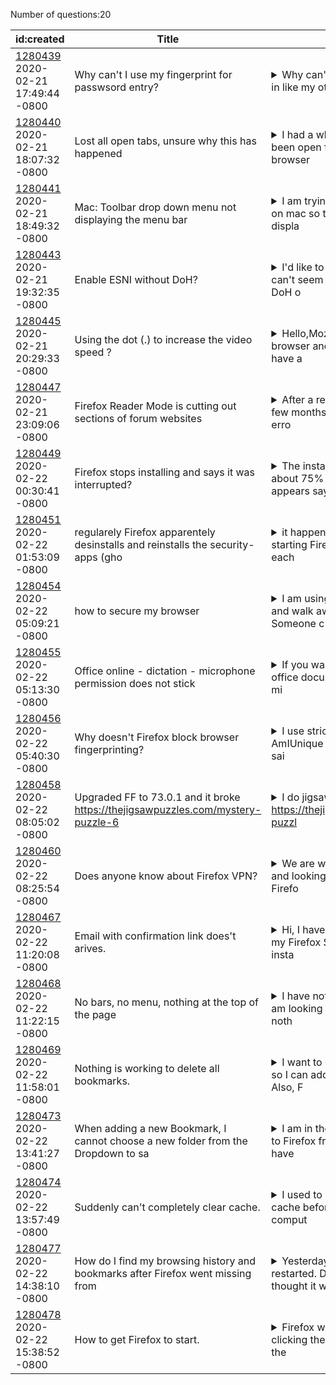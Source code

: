 Number of questions:20

| id:created | Title | Content | Tags |
| --- | --- | --- | --- |
| [1280439](https://support.mozilla.org/questions/1280439)<br>2020-02-21 17:49:44 -0800 | Why can't I use my fingerprint for passwsord entry? |<details><summary>Why can't I use my fingerprint to sign in like my other browsers?  I just downlo</summary>aded Firefox and will dump it if this feature is not available.</details> | [privacy-and-security_1](https://support.mozilla.org/en-US/questions/firefox?tagged=privacy-and-security_1);[firefox-730](https://support.mozilla.org/en-US/questions/firefox?tagged=firefox-730);[desktop](https://support.mozilla.org/en-US/questions/firefox?tagged=desktop);[mac-os](https://support.mozilla.org/en-US/questions/firefox?tagged=mac-os);|
| [1280440](https://support.mozilla.org/questions/1280440)<br>2020-02-21 18:07:32 -0800 | Lost all open tabs, unsure why this has happened |<details><summary>I had a whole bunch of tabs that had been open for quite some time on my browser</summary> that I was planning to go through. I have my browser set to restore tabs / previous session each time I open so all the previous tabs remain there, and have had no problems for a long time. However t...</details> | [tabs](https://support.mozilla.org/en-US/questions/firefox?tagged=tabs);[firefox-730](https://support.mozilla.org/en-US/questions/firefox?tagged=firefox-730);[firefox-7301](https://support.mozilla.org/en-US/questions/firefox?tagged=firefox-7301);[desktop](https://support.mozilla.org/en-US/questions/firefox?tagged=desktop);[windows-10](https://support.mozilla.org/en-US/questions/firefox?tagged=windows-10);|
| [1280441](https://support.mozilla.org/questions/1280441)<br>2020-02-21 18:49:32 -0800 | Mac: Toolbar drop down menu not displaying the menu bar |<details><summary>I am trying to customize my Firefox on mac so that the menu bar is always displa</summary>yed. However, looking at ways to fix this I am told to go to the customization menu, click the tool bar drop down menu and click "menu bar". However, I do not have this option. Only the book mark bar ...</details> | [firefox-730](https://support.mozilla.org/en-US/questions/firefox?tagged=firefox-730);[customize](https://support.mozilla.org/en-US/questions/firefox?tagged=customize);[desktop](https://support.mozilla.org/en-US/questions/firefox?tagged=desktop);[mac-os](https://support.mozilla.org/en-US/questions/firefox?tagged=mac-os);|
| [1280443](https://support.mozilla.org/questions/1280443)<br>2020-02-21 19:32:35 -0800 | Enable ESNI without DoH? |<details><summary>I'd like to enable ESNI. However, I can't seem to do this without enabling DoH o</summary>n FireFox, which bypasses my DNS filter at home (which also uses DoH). Is there any way I can get ESNI enabled without DoH on FireFox? Thanks!</details> | [firefox-680](https://support.mozilla.org/en-US/questions/firefox?tagged=firefox-680);[desktop](https://support.mozilla.org/en-US/questions/firefox?tagged=desktop);[privacy-and-security_1](https://support.mozilla.org/en-US/questions/firefox?tagged=privacy-and-security_1);[mac-os](https://support.mozilla.org/en-US/questions/firefox?tagged=mac-os);|
| [1280445](https://support.mozilla.org/questions/1280445)<br>2020-02-21 20:29:33 -0800 | Using the dot (.) to increase the video speed ? |<details><summary>Hello,Mozilla Firefox is my default browser and my favorite oneHowever, I have a</summary>n issue when surfing on Youtube because at least one of the keyboard shortcuts cannot be used with Mozilla Firefox, while it works ok with both Internet Explorer and Microsoft EdgePrecisely, while ...</details> | [firefox-730](https://support.mozilla.org/en-US/questions/firefox?tagged=firefox-730);[customize](https://support.mozilla.org/en-US/questions/firefox?tagged=customize);[desktop](https://support.mozilla.org/en-US/questions/firefox?tagged=desktop);[windows-10](https://support.mozilla.org/en-US/questions/firefox?tagged=windows-10);|
| [1280447](https://support.mozilla.org/questions/1280447)<br>2020-02-21 23:09:06 -0800 | Firefox Reader Mode is cutting out sections of forum websites |<details><summary>After a recent update within the past few months, certain websites now have erro</summary>rs when Firefox's Reader Mode is activated. The exact issue is that a large number of the articles / chapters are lost in translation and not presented when in Reader Mode. This is a new issue, as the...</details> | [firefox-730](https://support.mozilla.org/en-US/questions/firefox?tagged=firefox-730);[websites](https://support.mozilla.org/en-US/questions/firefox?tagged=websites);[desktop](https://support.mozilla.org/en-US/questions/firefox?tagged=desktop);|
| [1280449](https://support.mozilla.org/questions/1280449)<br>2020-02-22 00:30:41 -0800 | Firefox stops installing and says it was interrupted? |<details><summary>The installation progress bar stops at about 75% and then a message appears sayi</summary>ng, ‘Hmm. For some reason, we could not install Firefox. Choose OK to start again’. BUT it won’t start again and if I try to download from your website, the whole process happens again. This is very f...</details> | [other](https://support.mozilla.org/en-US/questions/firefox?tagged=other);[desktop](https://support.mozilla.org/en-US/questions/firefox?tagged=desktop);[windows-10](https://support.mozilla.org/en-US/questions/firefox?tagged=windows-10);[download-and-install](https://support.mozilla.org/en-US/questions/firefox?tagged=download-and-install);|
| [1280451](https://support.mozilla.org/questions/1280451)<br>2020-02-22 01:53:09 -0800 | regularely Firefox apparentely desinstalls and reinstalls the security-apps (gho |<details><summary>it happens +/- once a month. on starting Firefox i get a tab for and from  each </summary>app wich welcomes me as a new user and asks me to open an account (wich i already have...). none of the apps recognize me as a regular user. i have to login with Bitwarden to make it function again, P...</details> | [firefox-730](https://support.mozilla.org/en-US/questions/firefox?tagged=firefox-730);[desktop](https://support.mozilla.org/en-US/questions/firefox?tagged=desktop);[fix-problems](https://support.mozilla.org/en-US/questions/firefox?tagged=fix-problems);[windows-10](https://support.mozilla.org/en-US/questions/firefox?tagged=windows-10);|
| [1280454](https://support.mozilla.org/questions/1280454)<br>2020-02-22 05:09:21 -0800 | how to secure my browser |<details><summary>I am using firefox. I close my browser and walk away from my computer. Someone c</summary>omes up to my desk. opens firefox and then immediately has access to all my accounts !   How do I get firefox to actually log out of my sync'd account when it closes ?PS. may be someone doesn't actua...</details> | [privacy-and-security_1](https://support.mozilla.org/en-US/questions/firefox?tagged=privacy-and-security_1);[firefox-730](https://support.mozilla.org/en-US/questions/firefox?tagged=firefox-730);[desktop](https://support.mozilla.org/en-US/questions/firefox?tagged=desktop);[windows-10](https://support.mozilla.org/en-US/questions/firefox?tagged=windows-10);|
| [1280455](https://support.mozilla.org/questions/1280455)<br>2020-02-22 05:13:30 -0800 | Office online - dictation - microphone permission does not stick |<details><summary>If you want to use dictate in an online office document you have to allow the mi</summary>crophone permission which is fine. However, after the mic times out and you want to continue dictation you have to allow permission again and again.....why doesn't it stick?This does not happen in ch...</details> | [privacy-and-security_1](https://support.mozilla.org/en-US/questions/firefox?tagged=privacy-and-security_1);[firefox-730](https://support.mozilla.org/en-US/questions/firefox?tagged=firefox-730);[desktop](https://support.mozilla.org/en-US/questions/firefox?tagged=desktop);[linux](https://support.mozilla.org/en-US/questions/firefox?tagged=linux);|
| [1280456](https://support.mozilla.org/questions/1280456)<br>2020-02-22 05:40:30 -0800 | Why doesn't Firefox block browser fingerprinting? |<details><summary>I use strict ETP. But when I went to AmIUnique and Paanopticlick, they still sai</summary>d that my browser had a unique fingerprint. Why didn't the ETP feature work?</details> | [privacy-and-security_1](https://support.mozilla.org/en-US/questions/firefox?tagged=privacy-and-security_1);[firefox-730](https://support.mozilla.org/en-US/questions/firefox?tagged=firefox-730);[desktop](https://support.mozilla.org/en-US/questions/firefox?tagged=desktop);[windows-10](https://support.mozilla.org/en-US/questions/firefox?tagged=windows-10);|
| [1280458](https://support.mozilla.org/questions/1280458)<br>2020-02-22 08:05:02 -0800 | Upgraded FF to 73.0.1 and it broke https://thejigsawpuzzles.com/mystery-puzzle-6 |<details><summary>I do jigsaw puzzles on two web sites, https://thejigsawpuzzles.com/mystery-puzzl</summary>e-6536101?cutout=50spiral AND http://jigsawonline.net/M1392-M-2006-jigsaw.aspx.  My new Dell Inspiron 3670 with FF 72.0.1 was working just fine.  I upgraded to FF 73.0.1 and now these two web sites...</details> | [other](https://support.mozilla.org/en-US/questions/firefox?tagged=other);[firefox-720](https://support.mozilla.org/en-US/questions/firefox?tagged=firefox-720);[desktop](https://support.mozilla.org/en-US/questions/firefox?tagged=desktop);[windows-10](https://support.mozilla.org/en-US/questions/firefox?tagged=windows-10);[bug_1](https://support.mozilla.org/en-US/questions/firefox?tagged=bug_1);[escalate](https://support.mozilla.org/en-US/questions/firefox?tagged=escalate);|
| [1280460](https://support.mozilla.org/questions/1280460)<br>2020-02-22 08:25:54 -0800 | Does anyone know about Firefox VPN? |<details><summary>We are working on a Polish website and looking for a Poland based IP.Does Firefo</summary>x have a VPN with Poland IP?https://kodyrabatowe.ogili.com/</details> | [websites](https://support.mozilla.org/en-US/questions/firefox?tagged=websites);[desktop](https://support.mozilla.org/en-US/questions/firefox?tagged=desktop);|
| [1280467](https://support.mozilla.org/questions/1280467)<br>2020-02-22 11:20:08 -0800 | Email with confirmation link does't arives. |<details><summary>Hi, I have a problem with login in to my Firefox Sync Account, after clean insta</summary>llation of Windows 10. I have not recall to enable 2FA in Firefox Sync i have never used it to activate account on my PC or Android Phone. I'm using 2FA to my Google Account witch is the email for my ...</details> | [firefox-730](https://support.mozilla.org/en-US/questions/firefox?tagged=firefox-730);[sync](https://support.mozilla.org/en-US/questions/firefox?tagged=sync);[desktop](https://support.mozilla.org/en-US/questions/firefox?tagged=desktop);[windows-10](https://support.mozilla.org/en-US/questions/firefox?tagged=windows-10);|
| [1280468](https://support.mozilla.org/questions/1280468)<br>2020-02-22 11:22:15 -0800 | No bars, no menu, nothing at the top of the page |<details><summary>I have nothing about the web page I am looking at.  No menu button, no bars noth</summary>ing.  It all disappeared.  See screen shot</details> | [other](https://support.mozilla.org/en-US/questions/firefox?tagged=other);[desktop](https://support.mozilla.org/en-US/questions/firefox?tagged=desktop);|
| [1280469](https://support.mozilla.org/questions/1280469)<br>2020-02-22 11:58:01 -0800 | Nothing is working to delete all bookmarks. |<details><summary>I want to delete very old bookmarks so I can add my business bookmarks.  Also, F</summary>irefox keeps crashing.</details> | [desktop](https://support.mozilla.org/en-US/questions/firefox?tagged=desktop);[fix-problems](https://support.mozilla.org/en-US/questions/firefox?tagged=fix-problems);[windows-10](https://support.mozilla.org/en-US/questions/firefox?tagged=windows-10);|
| [1280473](https://support.mozilla.org/questions/1280473)<br>2020-02-22 13:41:27 -0800 | When adding a new Bookmark, I cannot choose a new folder from the Dropdown to sa |<details><summary>I am in the process of migrating over to Firefox from Chrome.  But seem to have </summary>issues with Bookmarks (Not importing them, but just the simple action of adding a new bookmark and saving them to whatever folder I want to organize it into)..  When I go to add a new Bookmark (clicki...</details> | [bookmarks](https://support.mozilla.org/en-US/questions/firefox?tagged=bookmarks);[firefox-730](https://support.mozilla.org/en-US/questions/firefox?tagged=firefox-730);[firefox-7301](https://support.mozilla.org/en-US/questions/firefox?tagged=firefox-7301);[desktop](https://support.mozilla.org/en-US/questions/firefox?tagged=desktop);[windows-10](https://support.mozilla.org/en-US/questions/firefox?tagged=windows-10);|
| [1280474](https://support.mozilla.org/questions/1280474)<br>2020-02-22 13:57:49 -0800 | Suddenly can't completely clear cache. |<details><summary>I used to go to Firefox and clear my cache before I logged off or when my comput</summary>er bogged down because I use 2 browsers for different websites and now it won't completely clear. It went to 1.4 MB but never back to 0. I uninstalled Firefox then reinstalled it and now it's at 2.4 M...</details> | [firefox-730](https://support.mozilla.org/en-US/questions/firefox?tagged=firefox-730);[other](https://support.mozilla.org/en-US/questions/firefox?tagged=other);[desktop](https://support.mozilla.org/en-US/questions/firefox?tagged=desktop);[windows-10](https://support.mozilla.org/en-US/questions/firefox?tagged=windows-10);|
| [1280477](https://support.mozilla.org/questions/1280477)<br>2020-02-22 14:38:10 -0800 | How do I find my browsing history and bookmarks after Firefox went missing from  |<details><summary>Yesterday, I found my computer restarted. Don't know why. First I thought it was</summary> the usual updates. Then my configuration appeared changed. My Firefox and Word went missing from the task bar. All my saved passwords to various websites gone. I am able to find my Word documents and...</details> | [firefox-730](https://support.mozilla.org/en-US/questions/firefox?tagged=firefox-730);[other](https://support.mozilla.org/en-US/questions/firefox?tagged=other);[desktop](https://support.mozilla.org/en-US/questions/firefox?tagged=desktop);[windows-10](https://support.mozilla.org/en-US/questions/firefox?tagged=windows-10);|
| [1280478](https://support.mozilla.org/questions/1280478)<br>2020-02-22 15:38:52 -0800 | How to get Firefox to start. |<details><summary>Firefox will not start. After double-clicking the icon, the cursor indicates the</summary> system is busy, but no icon appears on the taskbar and no window opens on screen. Task Manager shows a Firefox process running (not running before trying to start Firefox). With UAC activated, UAC wi...</details> | [firefox-730](https://support.mozilla.org/en-US/questions/firefox?tagged=firefox-730);[firefox-7301](https://support.mozilla.org/en-US/questions/firefox?tagged=firefox-7301);[desktop](https://support.mozilla.org/en-US/questions/firefox?tagged=desktop);[fix-problems](https://support.mozilla.org/en-US/questions/firefox?tagged=fix-problems);|
